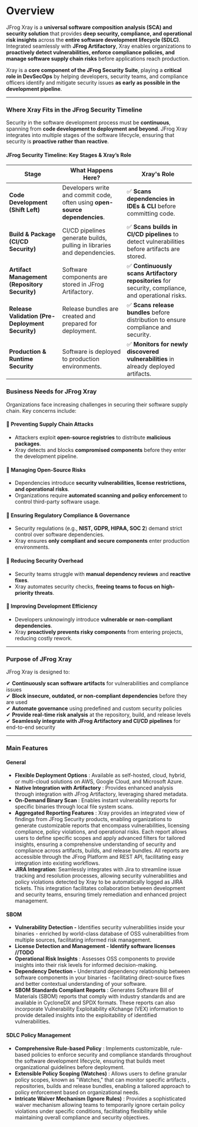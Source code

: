 # Overview

JFrog Xray is a **universal software composition analysis (SCA) and security solution** that provides **deep security, compliance, and operational risk insights** across the **entire software development lifecycle (SDLC)**. Integrated seamlessly with **JFrog Artifactory**, Xray enables organizations to **proactively detect vulnerabilities, enforce compliance policies, and manage software supply chain risks** before applications reach production.

Xray is a **core component of the JFrog Security Suite**, playing a **critical role in DevSecOps** by helping developers, security teams, and compliance officers identify and mitigate security issues **as early as possible in the development pipeline**.

***

### **Where Xray Fits in the JFrog Security Timeline**

Security in the software development process must be **continuous**, spanning from **code development to deployment and beyond**. JFrog Xray integrates into multiple stages of the software lifecycle, ensuring that security is **proactive rather than reactive**.

#### **JFrog Security Timeline: Key Stages & Xray’s Role**

| **Stage**                                        | **What Happens Here?**                                                      | **Xray's Role**                                                                                    |
| ------------------------------------------------ | --------------------------------------------------------------------------- | -------------------------------------------------------------------------------------------------- |
| **Code Development (Shift Left)**                | Developers write and commit code, often using **open-source dependencies**. | ✅ **Scans dependencies in IDEs & CLI** before committing code.                                     |
| **Build & Package (CI/CD Security)**             | CI/CD pipelines generate builds, pulling in libraries and dependencies.     | ✅ **Scans builds in CI/CD pipelines** to detect vulnerabilities before artifacts are stored.       |
| **Artifact Management (Repository Security)**    | Software components are stored in JFrog Artifactory.                        | ✅ **Continuously scans Artifactory repositories** for security, compliance, and operational risks. |
| **Release Validation (Pre-Deployment Security)** | Release bundles are created and prepared for deployment.                    | ✅ **Scans release bundles** before distribution to ensure compliance and security.                 |
| **Production & Runtime Security**                | Software is deployed to production environments.                            | ✅ **Monitors for newly discovered vulnerabilities** in already deployed artifacts.                 |

### **Business Needs for JFrog Xray**

Organizations face increasing challenges in securing their software supply chain. Key concerns include:

#### **🔹 Preventing Supply Chain Attacks**

* Attackers exploit **open-source registries** to distribute **malicious packages**.
* Xray detects and blocks **compromised components** before they enter the development pipeline.

#### **🔹 Managing Open-Source Risks**

* Dependencies introduce **security vulnerabilities, license restrictions, and operational risks**.
* Organizations require **automated scanning and policy enforcement** to control third-party software usage.

#### **🔹 Ensuring Regulatory Compliance & Governance**

* Security regulations (e.g., **NIST, GDPR, HIPAA, SOC 2**) demand strict control over software dependencies.
* Xray ensures **only compliant and secure components** enter production environments.

#### **🔹 Reducing Security Overhead**

* Security teams struggle with **manual dependency reviews** and **reactive fixes**.
* Xray automates security checks, **freeing teams to focus on high-priority threats**.

#### **🔹 Improving Development Efficiency**

* Developers unknowingly introduce **vulnerable or non-compliant dependencies**.
* Xray **proactively prevents risky components** from entering projects, reducing costly rework.

***

### **Purpose of JFrog Xray**

JFrog Xray is designed to:

✔ **Continuously scan software artifacts** for vulnerabilities and compliance issues\
✔ **Block insecure, outdated, or non-compliant dependencies** before they are used\
✔ **Automate governance** using predefined and custom security policies\
✔ **Provide real-time risk analysis** at the repository, build, and release levels\
✔ **Seamlessly integrate with JFrog Artifactory and CI/CD pipelines** for end-to-end security

***

### Main Features

#### General

* **Flexible Deployment Options** : Available as self-hosted, cloud, hybrid, or multi-cloud solutions on AWS, Google Cloud, and Microsoft Azure.
* **Native Integration with Artifactory** : Provides enhanced analysis through integration with JFrog Artifactory, leveraging shared metadata.
* **On-Demand Binary Scan** : Enables instant vulnerability reports for specific binaries through local file system scans.
* **Aggregated Reporting Features** : Xray provides an integrated view of findings from JFrog Security products, enabling organizations to generate customizable reports that encompass vulnerabilities, licensing compliance, policy violations, and operational risks. Each report allows users to define specific scopes and apply advanced filters for tailored insights, ensuring a comprehensive understanding of security and compliance across artifacts, builds, and release bundles. All reports are accessible through the JFrog Platform and REST API, facilitating easy integration into existing workflows.
* **JIRA Integration**: Seamlessly integrates with Jira to streamline issue tracking and resolution processes, allowing security vulnerabilities and policy violations detected by Xray to be automatically logged as JIRA tickets. This integration facilitates collaboration between development and security teams, ensuring timely remediation and enhanced project management.

#### SBOM

* **Vulnerability Detection -** Identifies security vulnerabilities inside your binaries - enriched by world-class database of OSS vulnerabilities from multiple sources, facilitating informed risk management.
* **License Detection and Management - Identify software licenses //TODO**
* **Operational Risk Insights** : Assesses OSS components to provide insights into their risk levels for informed decision-making.
* **Dependency Detection -** Understand dependency relationship between software components in your binaries - facilitating direct-source fixes and better contextual understanding of your software.
* **SBOM Standards Compliant Reports** : Generates Software Bill of Materials (SBOM) reports that comply with industry standards and are available in CycloneDX and SPDX formats. These reports can also incorporate Vulnerability Exploitability eXchange (VEX) information to provide detailed insights into the exploitability of identified vulnerabilities.

#### SDLC Policy Management

* **Comprehensive Rule-based Policy** : Implements customizable, rule-based policies to enforce security and compliance standards throughout the software development lifecycle, ensuring that builds meet organizational guidelines before deployment.
* **Extensible Policy Scoping (Watches)** : Allows users to define granular policy scopes, known as "Watches," that can monitor specific artifacts , repositories, builds and release bundles, enabling a tailored approach to policy enforcement based on organizational needs.
* **Intricate Waiver Mechanism (Ignore Rules)** : Provides a sophisticated waiver mechanism allowing teams to temporarily ignore certain policy violations under specific conditions, facilitating flexibility while maintaining overall compliance and security objectives.

